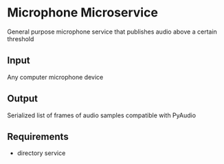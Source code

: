 # Microphone Microservice

General purpose microphone service that publishes audio above a certain threshold

## Input

Any computer microphone device

## Output

Serialized list of frames of audio samples compatible with PyAudio

## Requirements

* directory service